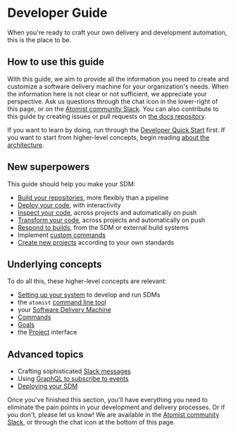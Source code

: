 # Developer Guide

When you're ready to craft your own delivery and development automation, this is the place to be.

## How to use this guide

With this guide, we aim to provide all the information you need to create and customize
a software delivery machine for your organization's needs. When the information here
is not clear or not sufficient, we appreciate your perspective. Ask us questions through the chat icon
in the lower-right of this page, or on the [Atomist community Slack][join]. You can also contribute
to this guide by creating issues or pull requests on [the docs repository][docs].

If you want to learn by doing, run through the [Developer Quick Start][quick-start] first.
If you want to start from higher-level concepts, begin reading [about the architecture][architecture].

## New superpowers

This guide should help you make your SDM:

-   [Build your repositories][build], more flexibly than a pipeline
-   [Deploy your code][deploy], with interactivity
-   [Inspect your code][inspect], across projects and automatically on push
-   [Transform your code][autofix], across projects and automatically on push
-   [Respond to builds][build], from the SDM or external build systems
-   Implement [custom commands][command]
-   [Create new projects][create] according to your own standards

## Underlying concepts

To do all this, these higher-level concepts are relevant:

-   [Setting up your system][prereq] to develop and run SDMs
-   the `atomist` [command line tool][cli]
-   your [Software Delivery Machine][sdm]
-   [Commands][command]
-   [Goals][goal]
-   the [Project][project] interface

## Advanced topics

-   Crafting sophisticated [Slack messages][slack]
-   Using [GraphQL to subscribe to events][graphql-api]
-   [Deploying your SDM][sdm-deploy]

Once you've finished this section, you'll have everything
you need to eliminate the pain points in your development and delivery
processes. Or if you don't, please let us know! We are available in the [Atomist community Slack][join], or through the chat icon at the bottom of this page.

[build]: build.md (Builds in the SDM)
[deploy]: deploy.md (Deploys in the SDM)
[inspect]: inspect.md (Code Inspections)
[autofix]: autofix.md (Transforms and Autofix)
[docs]: https://github.com/atomist/docs (Atomist Documentation Repository)
[goal]: goal.md (Goals)
[prereq]: prerequisites.md (Atomist Automation Prerequisites)
[sdm]: sdm.md (Atomist Software Delivery Machine)
[command]: commands.md (Atomist Command Automations)
[event]: event.md (Software Delivery Machine Events)
[slack]: slack.md (Atomist Automation Slack Messages)
[graphql-api]: graphql.md (Atomist Automation GraphQL)
[project]: project.md
[create]: create.md
[architecture]: architecture.md (Atomist SDM Architecture)
[quick-start]: ../quick-start.md (Atomist Developer Quick Start)
[cli]: cli.md (Atomist Command Line Interface)
[sdm-deploy]: sdm-deploy.md (Deploying the SDM)
[join]: https://join.atomist.com (Atomist Community Slack)
